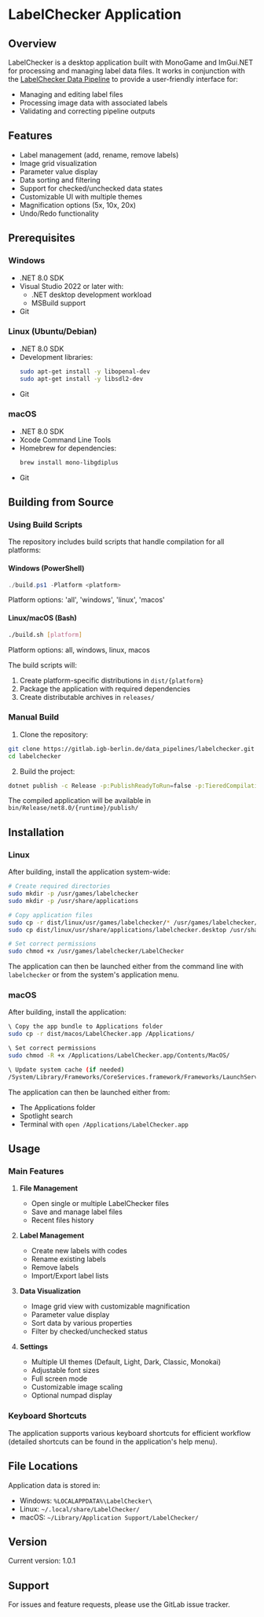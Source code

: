 # LabelChecker Application

## Overview
LabelChecker is a desktop application built with MonoGame and ImGui.NET for processing and managing label data files. It works in conjunction with the [LabelChecker Data Pipeline](https://github.com/TimWalles/LabelChecker_Pipeline) to provide a user-friendly interface for:
- Managing and editing label files
- Processing image data with associated labels
- Validating and correcting pipeline outputs

## Features
- Label management (add, rename, remove labels)
- Image grid visualization
- Parameter value display
- Data sorting and filtering
- Support for checked/unchecked data states
- Customizable UI with multiple themes
- Magnification options (5x, 10x, 20x)
- Undo/Redo functionality

## Prerequisites

### Windows
- .NET 8.0 SDK
- Visual Studio 2022 or later with:
  - .NET desktop development workload
  - MSBuild support
- Git

### Linux (Ubuntu/Debian)
- .NET 8.0 SDK
- Development libraries:
  ```bash
  sudo apt-get install -y libopenal-dev
  sudo apt-get install -y libsdl2-dev
  ```
- Git

### macOS
- .NET 8.0 SDK
- Xcode Command Line Tools
- Homebrew for dependencies:
  ```bash
  brew install mono-libgdiplus
  ```
- Git

## Building from Source

### Using Build Scripts

The repository includes build scripts that handle compilation for all platforms:

#### Windows (PowerShell)
```powershell
./build.ps1 -Platform <platform>
```
Platform options: 'all', 'windows', 'linux', 'macos'

#### Linux/macOS (Bash)
```bash
./build.sh [platform]
```
Platform options: all, windows, linux, macos

The build scripts will:
1. Create platform-specific distributions in `dist/{platform}`
2. Package the application with required dependencies
3. Create distributable archives in `releases/`

### Manual Build

1. Clone the repository:
```bash
git clone https://gitlab.igb-berlin.de/data_pipelines/labelchecker.git
cd labelchecker
```

2. Build the project:
```bash
dotnet publish -c Release -p:PublishReadyToRun=false -p:TieredCompilation=false -p:PublishAot=true --self-contained true
```

The compiled application will be available in `bin/Release/net8.0/{runtime}/publish/`

## Installation

### Linux
After building, install the application system-wide:

```bash
# Create required directories
sudo mkdir -p /usr/games/labelchecker
sudo mkdir -p /usr/share/applications

# Copy application files
sudo cp -r dist/linux/usr/games/labelchecker/* /usr/games/labelchecker/
sudo cp dist/linux/usr/share/applications/labelchecker.desktop /usr/share/applications/

# Set correct permissions
sudo chmod +x /usr/games/labelchecker/LabelChecker
```

The application can then be launched either from the command line with `labelchecker` or from the system's application menu.

### macOS
After building, install the application:

```bash
\ Copy the app bundle to Applications folder
sudo cp -r dist/macos/LabelChecker.app /Applications/

\ Set correct permissions
sudo chmod -R +x /Applications/LabelChecker.app/Contents/MacOS/

\ Update system cache (if needed)
/System/Library/Frameworks/CoreServices.framework/Frameworks/LaunchServices.framework/Support/lsregister -f /Applications/LabelChecker.app
```

The application can then be launched either from:
- The Applications folder
- Spotlight search
- Terminal with `open /Applications/LabelChecker.app`

## Usage

### Main Features
1. **File Management**
   - Open single or multiple LabelChecker files
   - Save and manage label files
   - Recent files history

2. **Label Management**
   - Create new labels with codes
   - Rename existing labels
   - Remove labels
   - Import/Export label lists

3. **Data Visualization**
   - Image grid view with customizable magnification
   - Parameter value display
   - Sort data by various properties
   - Filter by checked/unchecked status

4. **Settings**
   - Multiple UI themes (Default, Light, Dark, Classic, Monokai)
   - Adjustable font sizes
   - Full screen mode
   - Customizable image scaling
   - Optional numpad display

### Keyboard Shortcuts
The application supports various keyboard shortcuts for efficient workflow (detailed shortcuts can be found in the application's help menu).

## File Locations

Application data is stored in:
- Windows: `%LOCALAPPDATA%\LabelChecker\`
- Linux: `~/.local/share/LabelChecker/`
- macOS: `~/Library/Application Support/LabelChecker/`

## Version
Current version: 1.0.1

## Support
For issues and feature requests, please use the GitLab issue tracker.
